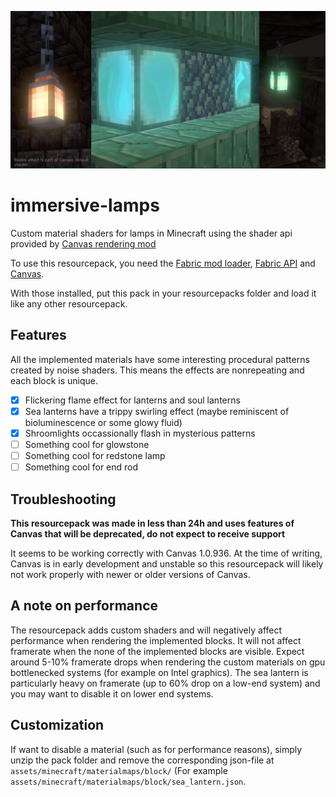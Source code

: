 ![](https://github.com/Veikkosuhonen/immersive-lamps/blob/master/immersive-lamps.png)

# immersive-lamps

Custom material shaders for lamps in Minecraft using the shader api provided by [Canvas rendering mod](https://github.com/grondag/canvas) 

To use this resourcepack, you need the [Fabric mod loader](https://fabricmc.net/use/), 
[Fabric API](https://www.curseforge.com/minecraft/mc-mods/fabric-api) and 
[Canvas](https://github.com/grondag/canvas/releases).

With those installed, put this pack in your resourcepacks folder and load it like any other resourcepack.

## Features

All the implemented materials have some interesting procedural patterns created by noise shaders. This means the effects are nonrepeating and each block is unique.

- [x] Flickering flame effect for lanterns and soul lanterns 
- [x] Sea lanterns have a trippy swirling effect (maybe reminiscent of bioluminescence or some glowy fluid)
- [x] Shroomlights occassionally flash in mysterious patterns
- [ ] Something cool for glowstone
- [ ] Something cool for redstone lamp
- [ ] Something cool for end rod

## Troubleshooting

**This resourcepack was made in less than 24h and uses features of Canvas that will be deprecated, do not expect to receive support**

It seems to be working correctly with Canvas 1.0.936. At the time of writing, Canvas is in early development and unstable so this resourcepack will likely not work properly with newer or older versions of Canvas.

## A note on performance

The resourcepack adds custom shaders and will negatively affect performance when rendering the implemented blocks. It will not affect framerate when the none of the implemented blocks are visible. Expect around 5-10% framerate drops when rendering the custom materials on gpu bottlenecked systems (for example on Intel graphics). The sea lantern is particularly heavy on framerate (up to 60% drop on a low-end system) and you may want to disable it on lower end systems.

## Customization

If want to disable a material (such as for performance reasons), simply unzip the pack folder and remove the corresponding json-file at `assets/minecraft/materialmaps/block/` (For example `assets/minecraft/materialmaps/block/sea_lantern.json`.
